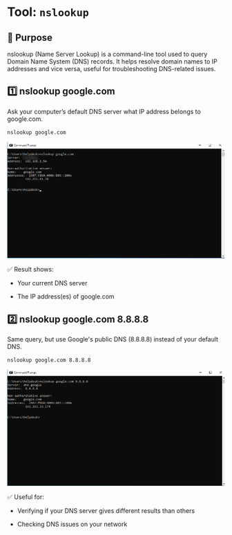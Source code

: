 # Tool: `nslookup`

## 🔧 Purpose
nslookup (Name Server Lookup) is a command-line tool used to query Domain Name System (DNS) records. It helps resolve domain names to IP addresses and vice versa, useful for troubleshooting DNS-related issues.

## 1️⃣ nslookup google.com

Ask your computer’s default DNS server what IP address belongs to google.com.

```bash
nslookup google.com
```

![nslookup google.com](https://raw.githubusercontent.com/ProJensen/network-tools-guide/refs/heads/main/screenshots/nslookup-example-1.png)


✅ Result shows:

- Your current DNS server

- The IP address(es) of google.com

## 2️⃣ nslookup google.com 8.8.8.8

Same query, but use Google's public DNS (8.8.8.8) instead of your default DNS.

```bash
nslookup google.com 8.8.8.8
```

![nslookup google.com 8.8.8.8](https://raw.githubusercontent.com/ProJensen/network-tools-guide/refs/heads/main/screenshots/nslookup-example-2.png)

✅ Useful for:

- Verifying if your DNS server gives different results than others

- Checking DNS issues on your network
